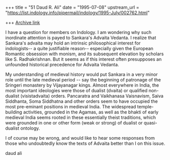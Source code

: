 +++
title = "51 Daud R. Ali"
date = "1995-07-08"
upstream_url = "https://list.indology.info/pipermail/indology/1995-July/002762.html"

+++
[Archive link](https://list.indology.info/pipermail/indology/1995-July/002762.html)


I have a question for members on Indology.  I am wondering why such 
inordinate attention is payed to Sankara's Advaita Vedanta.  I realize
that Sankara's advaita may hold an intrinsic philosophical interest for
indologists-- a quite justifiable reason-- especially given the European
Romantic obsession with monism, and its subsequent elevation
by scholars like S. Radhakrishnan.  But it seems as if this interest
often presupposes an unfounded historical precedence for Advaita
Vedanta.


My understanding of medieval history would put Sankara in a very minor 
role until the late medieval period -- say the beginning of patronage of 
the Sringeri monastery by Vijayanagar kings.  Almost everywhere in India, 
the most important ideologies were those of dualist  (dvaita) or qualified
non-dualist (visistadvaita) orders.  Pancaratra and Vaikhanasa Vaisnavism, 
Saiva Siddhanta, Soma Siddhatna and other orders seem to have occupied the
most pre-eminant positions in medieval India.  The widespread 
temple-building activities, grounded in the Agamas, as well as the bhakti 
of early medieval India seems rooted in these essentially theist 
traditions, which were grounded in one or other form (weak or strong) of 
dualist  or quasi-dualist ontology.

I of course may be wrong, and would like to hear some 
responses from those who undoubtedly know the texts of Advaita better than I on 
this issue.

daud ali






